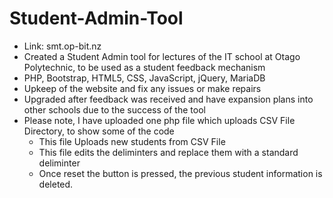 # Student-Admin-Tool
-   Link: smt.op-bit.nz
-	Created a Student Admin tool for lectures of the IT school at Otago Polytechnic, to be used as a student feedback mechanism
-	PHP, Bootstrap, HTML5, CSS, JavaScript, jQuery, MariaDB
-	Upkeep of the website and fix any issues or make repairs
-	Upgraded after feedback was received and have expansion plans into other schools due to the success of the tool
- Please note, I have uploaded one php file which uploads CSV File Directory, to show some of the code
    - This file Uploads new students from CSV File
    - This file edits the deliminters and replace them with a standard deliminter
    - Once reset the button is pressed, the previous student information is deleted.



